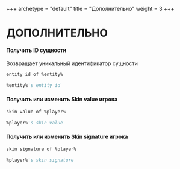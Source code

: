+++
archetype = "default"
title = "Дополнительно"
weight = 3
+++
# ДОПОЛНИТЕЛЬНО

#### Получить ID сущности
Возвращает уникальный идентификатор сущности
```vb
entity id of %entity%
```
```vb
%entity%'s entity id
```

#### Получить или изменить Skin value игрока
```vb
skin value of %player%   
```
```vb
%player%'s skin value
```

#### Получить или изменить Skin signature игрока
```vb
skin signature of %player%   
```
```vb
%player%'s skin signature
```

